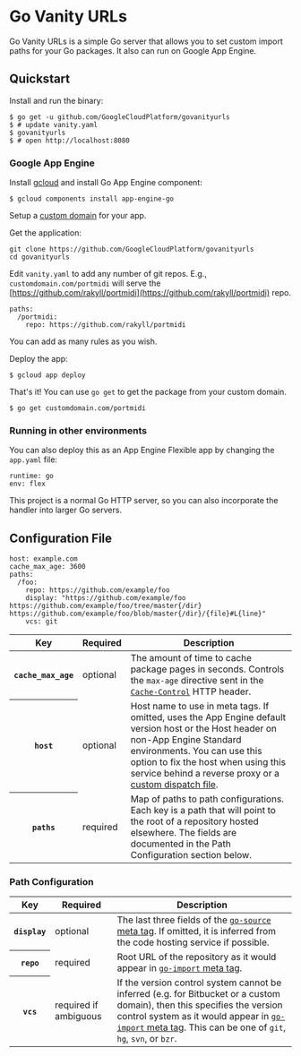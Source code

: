 # Go Vanity URLs

Go Vanity URLs is a simple Go server that allows you
to set custom import paths for your Go packages.
It also can run on Google App Engine.

## Quickstart

Install and run the binary:

```
$ go get -u github.com/GoogleCloudPlatform/govanityurls
$ # update vanity.yaml
$ govanityurls
$ # open http://localhost:8080
```


### Google App Engine

Install [gcloud](https://cloud.google.com/sdk/downloads) and install Go App Engine component:

```
$ gcloud components install app-engine-go
```

Setup a [custom domain](https://cloud.google.com/appengine/docs/standard/python/using-custom-domains-and-ssl) for your app.

Get the application:
```
git clone https://github.com/GoogleCloudPlatform/govanityurls
cd govanityurls
```

Edit `vanity.yaml` to add any number of git repos. E.g., `customdomain.com/portmidi` will
serve the [https://github.com/rakyll/portmidi](https://github.com/rakyll/portmidi) repo.

```
paths:
  /portmidi:
    repo: https://github.com/rakyll/portmidi
```

You can add as many rules as you wish.

Deploy the app:

```
$ gcloud app deploy
```

That's it! You can use `go get` to get the package from your custom domain.

```
$ go get customdomain.com/portmidi
```

### Running in other environments

You can also deploy this as an App Engine Flexible app by changing the
`app.yaml` file:

```
runtime: go
env: flex
```

This project is a normal Go HTTP server, so you can also incorporate the
handler into larger Go servers.

## Configuration File

```
host: example.com
cache_max_age: 3600
paths:
  /foo:
    repo: https://github.com/example/foo
    display: "https://github.com/example/foo https://github.com/example/foo/tree/master{/dir} https://github.com/example/foo/blob/master{/dir}/{file}#L{line}"
    vcs: git
```

<table>
  <thead>
    <tr>
      <th scope="col">Key</th>
      <th scope="col">Required</th>
      <th scope="col">Description</th>
    </tr>
  </thead>
  <tbody>
    <tr>
      <th scope="row"><code>cache_max_age</code></th>
      <td>optional</td>
      <td>The amount of time to cache package pages in seconds.  Controls the <code>max-age</code> directive sent in the <a href="https://developer.mozilla.org/en-US/docs/Web/HTTP/Headers/Cache-Control"><code>Cache-Control</code></a> HTTP header.</td>
    </tr>
    <tr>
      <th scope="row"><code>host</code></th>
      <td>optional</td>
      <td>Host name to use in meta tags.  If omitted, uses the App Engine default version host or the Host header on non-App Engine Standard environments.  You can use this option to fix the host when using this service behind a reverse proxy or a <a href="https://cloud.google.com/appengine/docs/standard/go/how-requests-are-routed#routing_with_a_dispatch_file">custom dispatch file</a>.</td>
    </tr>
    <tr>
      <th scope="row"><code>paths</code></th>
      <td>required</td>
      <td>Map of paths to path configurations.  Each key is a path that will point to the root of a repository hosted elsewhere.  The fields are documented in the Path Configuration section below.</td>
    </tr>
  </tbody>
</table>

### Path Configuration

<table>
  <thead>
    <tr>
      <th scope="col">Key</th>
      <th scope="col">Required</th>
      <th scope="col">Description</th>
    </tr>
  </thead>
  <tbody>
    <tr>
      <th scope="row"><code>display</code></th>
      <td>optional</td>
      <td>The last three fields of the <a href="https://github.com/golang/gddo/wiki/Source-Code-Links"><code>go-source</code> meta tag</a>.  If omitted, it is inferred from the code hosting service if possible.</td>
    </tr>
    <tr>
      <th scope="row"><code>repo</code></th>
      <td>required</td>
      <td>Root URL of the repository as it would appear in <a href="https://golang.org/cmd/go/#hdr-Remote_import_paths"><code>go-import</code> meta tag</a>.</td>
    </tr>
    <tr>
      <th scope="row"><code>vcs</code></th>
      <td>required if ambiguous</td>
      <td>If the version control system cannot be inferred (e.g. for Bitbucket or a custom domain), then this specifies the version control system as it would appear in <a href="https://golang.org/cmd/go/#hdr-Remote_import_paths"><code>go-import</code> meta tag</a>.  This can be one of <code>git</code>, <code>hg</code>, <code>svn</code>, or <code>bzr</code>.</td>
    </tr>
  </tbody>
</table>
